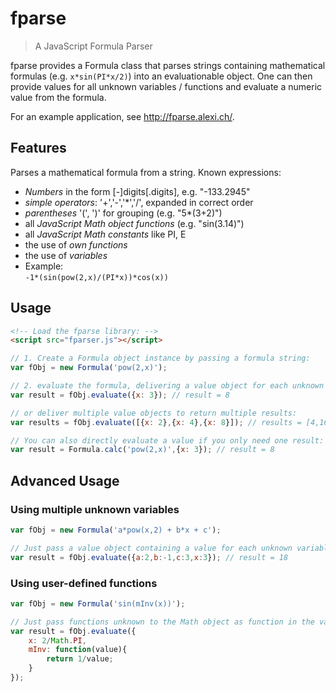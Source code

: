fparse
======

> A JavaScript Formula Parser

fparse provides a Formula class that parses strings containing mathematical formulas (e.g. `x*sin(PI*x/2)`) into an evaluationable object.
One can then provide values for all unknown variables / functions and evaluate a numeric value from the formula.

For an example application, see http://fparse.alexi.ch/.

Features
---------

Parses a mathematical formula from a string. Known expressions:

* *Numbers* in the form [-]digits[.digits], e.g. "-133.2945"
* *simple operators*: '+','-','*','/', expanded in correct order
* *parentheses* '(', ')' for grouping (e.g. "5*(3+2)")
* all *JavaScript Math object functions* (e.g. "sin(3.14)")
* all *JavaScript Math constants* like PI, E
* the use of *own functions*
* the use of *variables*
* Example:<br /> <code>-1*(sin(pow(2,x)/(PI*x))*cos(x))</code>


Usage
------

```html
<!-- Load the fparse library: -->
<script src="fparser.js"></script>
```

```javascript
// 1. Create a Formula object instance by passing a formula string:
var fObj = new Formula('pow(2,x)');

// 2. evaluate the formula, delivering a value object for each unknown entity:
var result = fObj.evaluate({x: 3}); // result = 8

// or deliver multiple value objects to return multiple results:
var results = fObj.evaluate([{x: 2},{x: 4},{x: 8}]); // results = [4,16,256]

// You can also directly evaluate a value if you only need one result:
var result = Formula.calc('pow(2,x)',{x: 3}); // result = 8
```

Advanced Usage
--------------

### Using multiple unknown variables
```javascript
var fObj = new Formula('a*pow(x,2) + b*x + c');

// Just pass a value object containing a value for each unknown variable:
var result = fObj.evaluate({a:2,b:-1,c:3,x:3}); // result = 18
```

### Using user-defined functions
```javascript
var fObj = new Formula('sin(mInv(x))');

// Just pass functions unknown to the Math object as function in the value object:
var result = fObj.evaluate({
	x: 2/Math.PI, 
	mInv: function(value){
		return 1/value;
	}
});
```

